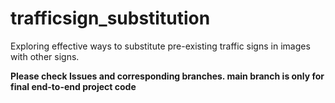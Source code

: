 # trafficsign_substitution
Exploring effective ways to substitute pre-existing traffic signs in images with other signs.

**Please check Issues and corresponding branches. main branch is only for final end-to-end project code**
